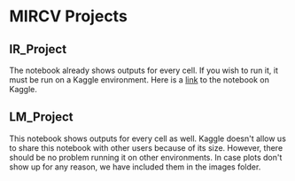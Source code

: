 # MIRCV Projects

## IR_Project
The notebook already shows outputs for every cell. If you wish to run it, it must be run on a Kaggle environment. Here is a [link](https://www.kaggle.com/code/filippolucchesi/ir-project-pulpfiction) to the notebook on Kaggle.

## LM_Project
This notebook shows outputs for every cell as well. Kaggle doesn't allow us to share this notebook with other users because of its size. However, there should be no problem running it on other environments. In case plots don't show up for any reason, we have included them in the images folder.
